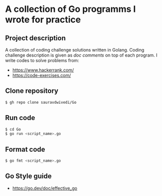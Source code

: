 # A collection of Go programms I wrote for practice

## Project description

A collection of coding challenge solutions written in Golang. Coding challenge description is given as _doc comments_ on top of each program. I write codes to solve problems from:

- https://www.hackerrank.com/
- https://code-exercises.com/

## Clone repository  

```bash
$ gh repo clone sauravdwivedi/Go
```

## Run code

```bash
$ cd Go
$ go run <script_name>.go
```

## Format code

```bash
$ go fmt <script_name>.go
```

## Go Style guide

- https://go.dev/doc/effective_go
